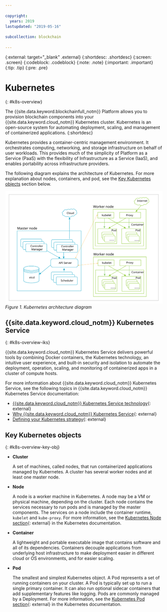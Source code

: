 ```yaml
---

copyright:
  years: 2019
lastupdated: "2019-05-16"

subcollection: blockchain

---
```


{:external: target="_blank" .external}
{:shortdesc: .shortdesc}
{:screen: .screen}
{:codeblock: .codeblock}
{:note: .note}
{:important: .important}
{:tip: .tip}
{:pre: .pre}

# Kubernetes
{: #k8s-overview}

The {{site.data.keyword.blockchainfull_notm}} Platform allows you to provision blockchain components into your {{site.data.keyword.cloud_notm}} Kubernetes cluster. Kubernetes is an open-source system for automating deployment, scaling, and management of containerized applications.
{:shortdesc}

Kubernetes provides a container-centric management environment. It orchestrates computing, networking, and storage infrastructure on behalf of user workloads. This provides much of the simplicity of Platform as a Service (PaaS) with the flexibility of Infrastructure as a Service (IaaS), and enables portability across infrastructure providers.

The following diagram explains the architecture of Kubernetes. For more explanation about nodes, containers, and pod, see the [Key Kubernetes objects](#k8s-overview-key-obj) section below.

![Kubernetes architecture diagram](../images/k8s-archi-diagram.svg "{{site.data.keyword.cloud_notm}} Kubernetes Service architecture")
*Figure 1. Kubernetes architecture diagram*


## {{site.data.keyword.cloud_notm}} Kubernetes Service
{: #k8s-overview-iks}

{{site.data.keyword.cloud_notm}} Kubernetes Service delivers powerful tools by combining Docker containers, the Kubernetes technology, an intuitive user experience, and built-in security and isolation to automate the deployment, operation, scaling, and monitoring of containerized apps in a cluster of compute hosts.

For more information about {{site.data.keyword.cloud_notm}} Kubernetes Service, see the following topics in {{site.data.keyword.cloud_notm}} Kubernetes Service documentation:
- [{{site.data.keyword.cloud_notm}} Kubernetes Service technology](/docs/containers/cs_tech.html#ibm-cloud-kubernetes-service-technology){: external}
- [Why {{site.data.keyword.cloud_notm}} Kubernetes Service](/docs/containers?topic=containers-cs_ov#cs_ov){: external}
- [Defining your Kubernetes strategy](/docs/containers?topic=containers-strategy#strategy){: external}


## Key Kubernetes objects
{: #k8s-overview-key-obj}

- **Cluster**

  A set of machines, called nodes, that run containerized applications managed by Kubernetes. A cluster has several worker nodes and at least one master node.

- **Node**

  A node is a worker machine in Kubernetes. A node may be a VM or physical machine, depending on the cluster. Each node contains the services necessary to run pods and is managed by the master components. The services on a node include the container runtime, `kubelet` and `kube-proxy`. For more information, see the [Kubernetes Node section](https://kubernetes.io/docs/concepts/architecture/nodes/){: external} in the Kubernetes documentation.

- **Container**

  A lightweight and portable executable image that contains software and all of its dependencies. Containers decouple applications from underlying host infrastructure to make deployment easier in different cloud or OS environments, and for easier scaling.

- **Pod**

  The smallest and simplest Kubernetes object. A Pod represents a set of running containers on your cluster. A Pod is typically set up to run a single primary container. It can also run optional sidecar containers that add supplementary features like logging. Pods are commonly managed by a Deployment. For more information, see the [Kubernetes Pod section](https://kubernetes.io/docs/concepts/workloads/pods/pod/){: external} in the Kubernetes documentation.
